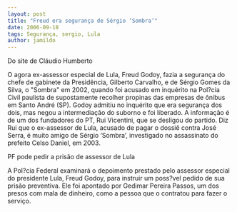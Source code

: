 ```yaml
---
layout: post
title: "Freud era segurança de Sérgio ‘Sombra’"
date: 2006-09-18
tags: Segurança, sergio, Lula
author: jamildo
---
```

Do site de Cl&aacute;udio Humberto

O agora ex-assessor especial de Lula, Freud Godoy, fazia a seguran&ccedil;a do chefe de gabinete da Presid&ecirc;ncia, Gilberto Carvalho, e de S&eacute;rgio Gomes da Silva, o "Sombra" em 2002, quando foi acusado em inqu&eacute;rito na Pol?cia Civil paulista de supostamente recolher propinas das empresas de &ocirc;nibus em Santo Andr&eacute; (SP). Godoy admitiu no inqu&eacute;rito que era seguran&ccedil;a dos dois, mas negou a intermedia&ccedil;&atilde;o do suborno e foi liberado. A informa&ccedil;&atilde;o &eacute; de um dos fundadores do PT, Rui Vicentini, que se desligou do partido. Diz Rui que o ex-assessor de Lula, acusado de pagar o dossi&ecirc; contra Jos&eacute; Serra, &eacute; muito amigo de S&eacute;rgio &lsquo;Sombra&rsquo;, investigado no assassinato do prefeito Celso Daniel, em 2003.

PF pode pedir a pris&atilde;o de assessor de Lula

A Pol?cia Federal examinar&aacute; o depoimento prestado pelo assessor especial do presidente Lula, Freud Godoy, para instruir um poss?vel pedido de sua pris&atilde;o preventiva. Ele foi apontado por Gedimar Pereira Passos, um dos presos com mala de dinheiro, como a pessoa que o contratou para fazer o servi&ccedil;o.